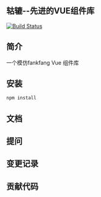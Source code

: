 ## 轱辘--先进的VUE组件库

[![Build Status](https://www.travis-ci.org/imricky/gulu.svg?branch=master)](https://www.travis-ci.org/imricky/gulu)

## 简介
一个模仿fankfang Vue 组件库

## 安装

```javascript
npm install
```

## 文档

## 提问

## 变更记录

## 贡献代码